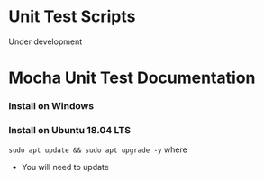 # Unit Test Scripts
Under development

# Mocha Unit Test Documentation
### Install on Windows



### Install on Ubuntu 18.04 LTS

`sudo apt update && sudo apt upgrade -y` where
* You will need to update 